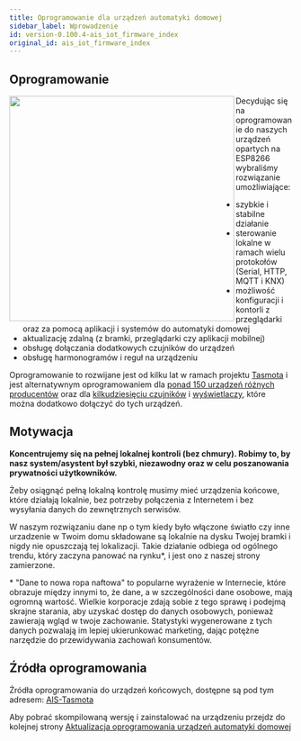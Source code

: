 ```yaml
---
title: Oprogramowanie dla urządzeń automatyki domowej
sidebar_label: Wprowadzenie
id: version-0.100.4-ais_iot_firmware_index
original_id: ais_iot_firmware_index
---
```


## Oprogramowanie

<img src="/AIS-docs/img/en/iot/iot_esp_8266-finger.jpg" width="400" align="left"> </img>

Decydując się na oprogramowanie do naszych urządzeń  opartych na ESP8266 wybraliśmy rozwiązanie umożliwiające:

- szybkie i stabilne działanie
- sterowanie lokalne w ramach wielu protokołów (Serial, HTTP, MQTT i KNX)
- możliwość konfiguracji i kontorli z przeglądarki oraz za pomocą aplikacji i systemów do automatyki domowej
- aktualizację zdalną (z bramki, przeglądarki czy aplikacji mobilnej)
- obsługę dołączania dodatkowych czujników do urządzeń
- obsługę harmonogramów i reguł na urządzeniu


Oprogramowanie to rozwijane jest od kilku lat w ramach projektu [Tasmota](https://github.com/arendst/Tasmota) i jest alternatywnym oprogramowaniem dla [ponad 150 urządzeń różnych producentów](https://blakadder.github.io/templates/eu.html) oraz dla [kilkudziesięciu czujników](https://github.com/arendst/Tasmota/wiki/supported-sensors) i [wyświetlaczy](https://github.com/arendst/Tasmota/wiki/displays), które można dodatkowo dołączyć do tych urządzeń.


## Motywacja

**Koncentrujemy się na pełnej lokalnej kontroli (bez chmury). Robimy to, by nasz system/asystent był szybki, niezawodny oraz w celu poszanowania prywatności użytkowników.**

Żeby osiągnąć pełną lokalną kontrolę musimy mieć urządzenia końcowe, które działają lokalnie, bez potrzeby połączenia z Internetem i bez wysyłania danych do zewnętrznych serwisów.

W naszym rozwiązaniu dane np o tym kiedy było włączone światło czy inne urzadzenie w Twoim domu składowane są lokalnie na dysku Twojej bramki i nigdy nie opuszczają tej lokalizacji. Takie działanie odbiega od ogólnego trendu, który zaczyna panować na rynku*, i jest ono z naszej strony zamierzone.

\* "Dane to nowa ropa naftowa" to popularne wyrażenie w Internecie, które obrazuje między innymi to, że dane, a w szczególności dane osobowe, mają ogromną wartość. Wielkie korporacje zdają sobie z tego sprawę i podejmą skrajne starania, aby uzyskać dostęp do danych osobowych, ponieważ zawierają wgląd w twoje zachowanie. Statystyki wygenerowane z tych danych pozwalają im lepiej ukierunkować marketing, dając potężne narzędzie do przewidywania zachowań konsumentów.



## Źródła oprogramowania

Źródła oprogramowania do urządzeń końcowych, dostępne są pod tym adresem:
[AIS-Tasmota](https://github.com/sviete/AIS-Tasmota)

Aby pobrać skompilowaną wersję i zainstalować na urządzeniu przejdz do kolejnej strony [Aktualizacja oprogramowania urządzeń automatyki domowej](/AIS-docs/docs/en/next/ais_iot_firmware_upgrade.html)
